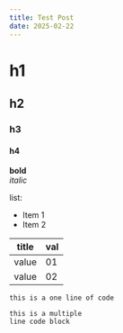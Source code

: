 ```yaml
---
title: Test Post
date: 2025-02-22
---
```


# h1
## h2
### h3
#### h4

**bold**  
*italic*

list:
- Item 1
- Item 2


| title | val |
|-------|-----|
| value | 01  |
| value | 02  |


`this is a one line of code`

```
this is a multiple
line code block
```

